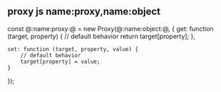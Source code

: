 
proxy
js
name:proxy,name:object
---
const @:name:proxy:@ = new Proxy(@:name:object:@, {
	get: function (target, property) {
		// default behavior
		return target[property];
	},

	set: function (target, property, value) {
		// default behavior
		target[property] = value;
	}
});
